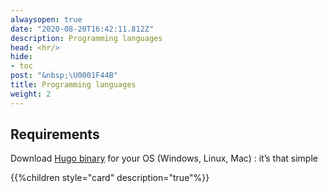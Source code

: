 ```yaml
---
alwaysopen: true
date: "2020-08-20T16:42:11.812Z"
description: Programming languages
head: <hr/>
hide:
- toc
post: "&nbsp;\U0001F44B"
title: Programming languages
weight: 2
---
```


## Requirements

Download [Hugo binary](https://gohugo.io/overview/installing/) for your OS (Windows, Linux, Mac) : it’s that simple

{{%children style="card" description="true"%}}
